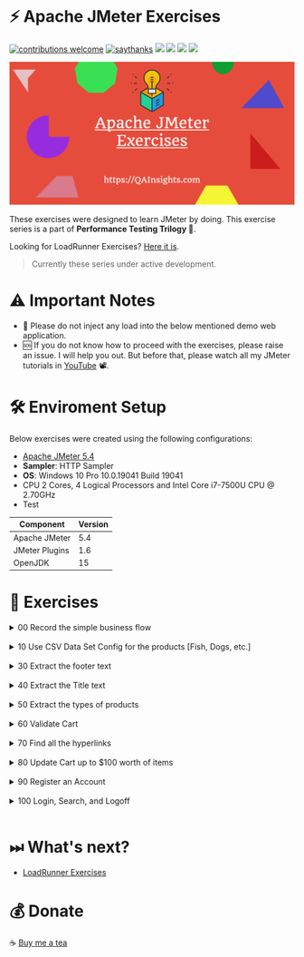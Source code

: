 # ⚡ Apache JMeter Exercises
[![contributions welcome](https://img.shields.io/badge/contributions-welcome-1EAEDB)]()
[![saythanks](https://img.shields.io/badge/say-thanks-1EAEDB.svg)](https://saythanks.io/to/catch.nkn%40gmail.com)
[![](https://img.shields.io/badge/license-MIT-0a0a0a.svg?style=flat&colorA=1EAEDB)](https://qainsights.com)
[![](https://img.shields.io/badge/%E2%9D%A4-QAInsights-0a0a0a.svg?style=flat&colorA=1EAEDB)](https://qainsights.com)
[![](https://img.shields.io/badge/%E2%9D%A4-YouTube%20Channel-0a0a0a.svg?style=flat&colorA=1EAEDB)](https://www.youtube.com/user/QAInsights?sub_confirmation=1)
[![](https://img.shields.io/badge/donate-paypal-1EAEDB)](https://www.paypal.com/paypalme/NAVEENKUMARN)

![JMeter Exercise](./assets/JMeter-Exercise.png)

These exercises were designed to learn JMeter by doing. This exercise series is a part of **Performance Testing Trilogy 🔺**. 

Looking for LoadRunner Exercises? [Here it is](https://github.com/QAInsights/LoadRunner-Exercises).

> Currently these series under active development.

# ⚠ Important Notes

- 🛑 Please do not inject any load into the below mentioned demo web application. 
- 🆘 If you do not know how to proceed with the exercises, please raise an issue. I will help you out. But before that, please watch all my JMeter tutorials in [YouTube](https://www.youtube.com/playlist?list=PLJ9A48W0kpRIjLkZ32Do9yDZXnnm7_uj_) 📽.

# 🛠 Enviroment Setup

Below exercises were created using the following configurations:

- [Apache JMeter 5.4](https://jmeter.apache.org/)
- **Sampler**: HTTP Sampler
- **OS**: Windows 10 Pro 10.0.19041 Build 19041
- CPU 2 Cores, 4 Logical Processors and Intel Core i7-7500U CPU @ 2.70GHz
- Test

|   Component   |   Version |
|   ---------   |   ------- |
|   Apache JMeter   |   5.4  |
|   JMeter Plugins  |   1.6  |
|   OpenJDK         |   15 |

# 🏑 Exercises

<details>
    <summary>
    00 Record the simple business flow
    </summary>
<br/>
<div markdown="1">

- Start recording
- Launch [Pet Store](https://petstore.octoperf.com/actions/Catalog.action) application
- Click on `Fish`
- Click on the product ID
- Click on `Return to FISH`
- Stop recording
- Add a `View Results Tree` listener
- Run the test plan
- Go thru each sampler response data

</div>
</details><br/>

<details>
    <summary>
    10 Use CSV Data Set Config for the products [Fish, Dogs, etc.]
    </summary>
<br/>
<div markdown="1">

- Launch [Pet Store](https://petstore.octoperf.com/actions/Catalog.action) application
- Click on `Fish`

Use CSV Data Set Config for the products and then Replay.

Hint: `https://petstore.octoperf.com/actions/Catalog.action?viewCategory=&categoryId=<P_PRODUCTS>`

</div>
</details><br/>

<details>
    <summary>
    30 Extract the footer text
    </summary>
<br/>
<div markdown="1">

- Launch [Pet Store](https://petstore.octoperf.com/actions/Catalog.action) application
- Extract the footer text `www.mybatis.org` 

</div>
</details><br/>

<details>
    <summary>
    40 Extract the Title text
    </summary>
<br/>
<div markdown="1">

- Launch [Pet Store](https://petstore.octoperf.com/actions/Catalog.action) application
- Extract the title

Hint: Use `<title></title>` tags in `Boundary Extractor`

</div>
</details><br/>

<details>
    <summary>
    50 Extract the types of products
    </summary>
<br/>
<div markdown="1">

- Launch [Pet Store](https://petstore.octoperf.com/actions/Catalog.action) application
- Extract the types of products and its count

Hint: Use `href="/actions/Catalog.action?viewCategory=&categoryId=(.+?)"`

</div>
</details><br/>

<details>
    <summary>
    60 Validate Cart
    </summary>
<br/>
<div markdown="1">

- Launch [Pet Store](https://petstore.octoperf.com/actions/Catalog.action) application
- Click on the cart icon
- Validate the text `Your cart is empty.` and the cart total `$0.00`

</div>
</details><br/>

<details>
    <summary>
    70 Find all the hyperlinks
    </summary>
<br/>
<div markdown="1">

- Launch [Pet Store](https://petstore.octoperf.com/actions/Catalog.action) application
- Find all the hyperlinks
- Print them in the `Log Viewer`

</div>
</details><br/>

<details>
    <summary>
    80 Update Cart up to $100 worth of items
    </summary>
<br/>
<div markdown="1">

- Launch [Pet Store](https://petstore.octoperf.com/actions/Catalog.action) application
- Add items to the cart upto $100 worth

</div>
</details><br/>

<details>
    <summary>
    90 Register an Account
    </summary>
<br/>
<div markdown="1">

- Launch [Pet Store](https://petstore.octoperf.com/actions/Catalog.action) application
- Click on `Sign in`
- Click on `Register Now`
- Fill the mandatory details
- Click on `Save Account Information`
- Login with the credentials you created
- Logoff


</div>
</details><br/>

<details>
    <summary>
    100 Login, Search, and Logoff
    </summary>
<br/>
<div markdown="1">

- Launch [Pet Store](https://petstore.octoperf.com/actions/Catalog.action) application
- Click on `Sign in`
- Enter the credentials you created in previous exercise
- Perform a search for `ES`
- Click on `Search`
- Click on the product
- Click on `Sign Out`


</div>
</details><br/>

# ⏭ What's next?

* [LoadRunner Exercises](https://github.com/QAInsights/LoadRunner-Exercises)

# 💰 Donate
☕ <a target="_blank" href="https://www.buymeacoffee.com/qainsights">Buy me a tea</a>
